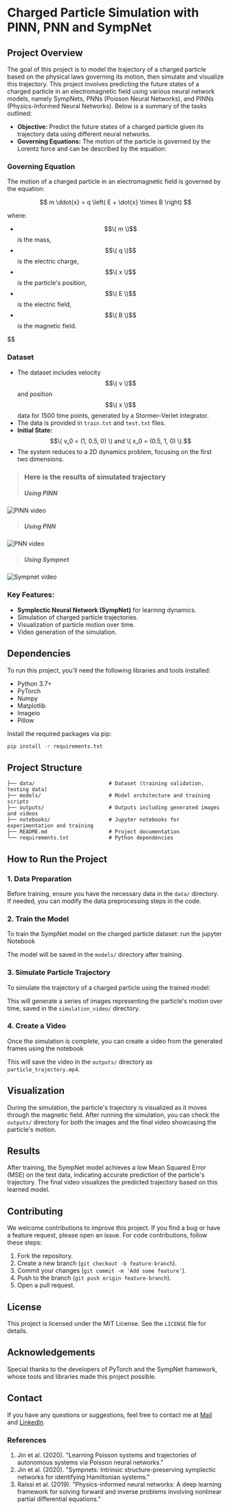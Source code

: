 # Charged Particle Simulation with PINN, PNN and SympNet

## Project Overview

The goal of this project is to model the trajectory of a charged particle based on the physical laws governing its motion, then simulate and visualize this trajectory.
This project involves predicting the future states of a charged particle in an electromagnetic field using various neural network models, namely SympNets, PNNs (Poisson Neural Networks), and PINNs (Physics-Informed Neural Networks). Below is a summary of the tasks outlined:

- **Objective:** Predict the future states of a charged particle given its trajectory data using different neural networks.
- **Governing Equations:** The motion of the particle is governed by the Lorentz force and can be described by the equation:
### Governing Equation

The motion of a charged particle in an electromagnetic field is governed by the equation:

$$
m \ddot{x} = q \left( E + \dot{x} \times B \right)
$$


where:
- $$\( m \)$$ is the mass,
- $$\( q \)$$ is the electric charge,
- $$\( x \)$$ is the particle's position,
- $$\( E \)$$ is the electric field,
- $$\( B \)$$ is the magnetic field.

$$
### Dataset

- The dataset includes velocity $$\( v \)$$ and position $$\( x \)$$ data for 1500 time points, generated by a Stormer–Verlet integrator.
- The data is provided in `train.txt` and `test.txt` files.
- **Initial State:** $$\( v_0 = (1, 0.5, 0) \) and \( x_0 = (0.5, 1, 0) \).$$
- The system reduces to a 2D dynamics problem, focusing on the first two dimensions.


> ### Here is the results of simulated trajectory
> ##### Using PINN
![PINN video](./simulation_gif/particle_trajectory_Pinn.gif)

> ##### Using PNN

![PNN video](./simulation_gif/particle_trajectory_PNN.gif)

> ##### Using Sympnet

![Sympnet video](./simulation_gif/particle_trajectory_Sympnet.gif)


### Key Features:
- **Symplectic Neural Network (SympNet)** for learning dynamics.
- Simulation of charged particle trajectories.
- Visualization of particle motion over time.
- Video generation of the simulation.

## Dependencies

To run this project, you'll need the following libraries and tools installed:

- Python 3.7+
- PyTorch
- Numpy
- Matplotlib
- Imageio
- Pillow

Install the required packages via pip:

```bash
pip install -r requirements.txt
````


## Project Structure

```plaintext
├── data/                        # Dataset (training validation, testing data)
├── models/                      # Model architecture and training scripts
├── outputs/                     # Outputs including generated images and videos
├── notebooks/                   # Jupyter notebooks for experimentation and training
├── README.md                    # Project documentation
└── requirements.txt             # Python dependencies
```

## How to Run the Project

### 1. Data Preparation
Before training, ensure you have the necessary data in the `data/` directory. If needed, you can modify the data preprocessing steps in the code.

### 2. Train the Model
To train the SympNet model on the charged particle dataset:
run the jupyter Notebook 

The model will be saved in the `models/` directory after training.

### 3. Simulate Particle Trajectory
To simulate the trajectory of a charged particle using the trained model:


This will generate a series of images representing the particle's motion over time, saved in the `simulation_video/` directory.

### 4. Create a Video
Once the simulation is complete, you can create a video from the generated frames using the notebook

This will save the video in the `outputs/` directory as `particle_trajectory.mp4`.


## Visualization

During the simulation, the particle's trajectory is visualized as it moves through the magnetic field. After running the simulation, you can check the `outputs/` directory for both the images and the final video showcasing the particle's motion.

## Results

After training, the SympNet model achieves a low Mean Squared Error (MSE) on the test data, indicating accurate prediction of the particle's trajectory. The final video visualizes the predicted trajectory based on this learned model.

## Contributing

We welcome contributions to improve this project. If you find a bug or have a feature request, please open an issue. For code contributions, follow these steps:

1. Fork the repository.
2. Create a new branch (`git checkout -b feature-branch`).
3. Commit your changes (`git commit -m 'Add some feature'`).
4. Push to the branch (`git push origin feature-branch`).
5. Open a pull request.

## License

This project is licensed under the MIT License. See the `LICENSE` file for details.

## Acknowledgements

Special thanks to the developers of PyTorch and the SympNet framework, whose tools and libraries made this project possible.

## Contact

If you have any questions or suggestions, feel free to contact me at [Mail](mailto:puspakmeher3@gmail.com) and [LinkedIn](https://www.linkedin.com/in/puspakmeher3/?_l=en_US)

### References
1. Jin et al. (2020). "Learning Poisson systems and trajectories of autonomous systems via Poisson neural networks."
2. Jin et al. (2020). "Sympnets: Intrinsic structure-preserving symplectic networks for identifying Hamiltonian systems."
3. Raissi et al. (2019). "Physics-informed neural networks: A deep learning framework for solving forward and inverse problems involving nonlinear partial differential equations."
